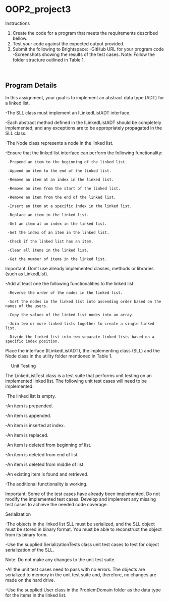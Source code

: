 # OOP2_project3
 
Instructions
1.	Create the code for a program that meets the requirements described bellow.
2.	Test your code against the expected output provided.
3.	Submit the following to Brightspace:
-GitHub URL for your program code
-Screenshots showing the results of the test cases.
Note: Follow the folder structure outlined in Table 1.

 
## Program Details

In this assignment, your goal is to implement an abstract data type (ADT) for a linked list.

-The SLL class must implement an ILinkedListADT interface.

-Each abstract method defined in the ILinkedListADT should be completely implemented, and any exceptions are to be appropriately propagated in the SLL class.

-The Node class represents a node in the linked list.

-Ensure that the linked list interface can perform the following functionality:

     -Prepend an item to the beginning of the linked list.
     
     -Append an item to the end of the linked list.
     
     -Remove an item at an index in the linked list.
     
     -Remove an item from the start of the linked list.
     
     -Remove an item from the end of the linked list.
     
     -Insert an item at a specific index in the linked list.
     
     -Replace an item in the linked list.
     
     -Get an item at an index in the linked list.
     
     -Get the index of an item in the linked list.
     
     -Check if the linked list has an item.
     
     -Clear all items in the linked list.
     
     -Get the number of items in the linked list.
     
Important: Don’t use already implemented classes, methods or libraries (such as LinkedList).

-Add at least one the following functionalities to the linked list:

     -Reverse the order of the nodes in the linked list.
     
     -Sort the nodes in the linked list into ascending order based on the names of the users.
     
     -Copy the values of the linked list nodes into an array.
     
     -Join two or more linked lists together to create a single linked list.
     
     -Divide the linked list into two separate linked lists based on a specific index position.
     
Place the interface (ILinkedListADT), the implementing class (SLL) and the Node class in the utility folder mentioned in Table 1.

 
Unit Testing

The LinkedListTest class is a test suite that performs unit testing on an implemented linked list. The following unit test cases will need to be implemented:

-The linked list is empty.

-An item is prepended.

-An item is appended.

-An item is inserted at index.

-An item is replaced.

-An item is deleted from beginning of list.

-An item is deleted from end of list.

-An item is deleted from middle of list.

-An existing item is found and retrieved.

-The additional functionality is working.

Important:	Some of the test cases have already been implemented. Do not modify the implemented test cases. Develop and implement any missing test cases to achieve the needed code coverage.

Serialization

-The objects in the linked list SLL must be serialized, and the SLL object must be stored in binary format. You must be able to reconstruct the object from its binary form.

-Use the supplied SerializationTests class unit test cases to test for object serialization of the SLL. 

Note: Do not make any changes to the unit test suite. 

-All the unit test cases need to pass with no errors. The objects are serialized to memory in the unit test suite and, therefore, no changes are made on the hard drive.

-Use the supplied User class in the ProblemDomain folder as the data type for the items in the linked list. 
